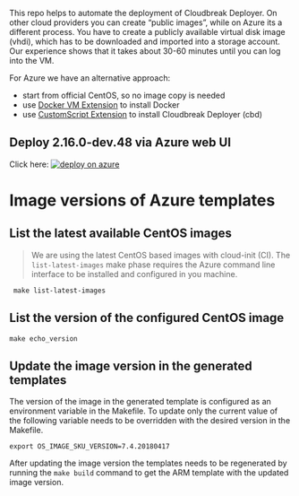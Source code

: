 This repo helps to automate the deployment of Cloudbreak Deployer. On other cloud providers you can create “public images”, while on Azure
its a different process. You have to create a publicly available virtual disk image (vhdi), which has to be downloaded and imported
into a storage account. Our experience shows that it takes about 30-60 minutes until you can log into the VM.

For Azure we have an alternative approach:
- start from official CentOS, so no image copy is needed
- use [Docker VM Extension](https://github.com/Azure/azure-docker-extension) to install Docker
- use [CustomScript Extension](https://github.com/Azure/azure-linux-extensions/tree/master/CustomScript) to install Cloudbreak Deployer (cbd)

## Deploy 2.16.0-dev.48 via Azure web UI

Click here: <a href="https://portal.azure.com/#create/Microsoft.Template/uri/https%3A%2F%2Fraw.githubusercontent.com%2Fhortonworks%2Fcbd-quickstart%2F2.16.0-dev.48%2Fazure%2FmainTemplate.json">  ![deploy on azure](http://azuredeploy.net/deploybutton.png) </a>

# Image versions of Azure templates
## List the latest available CentOS images
> We are using the latest CentOS based images with cloud-init (CI). The `list-latest-images` make phase requires the Azure command line interface to be installed and configured in you machine.
```
 make list-latest-images
```
## List the version of the configured CentOS image
```
make echo_version
```
## Update the image version in the generated templates
The version of the image in the generated template is configured as an environment variable in the Makefile. To update only the current value of the following variable needs to be overridden with the desired version in the Makefile.
```
export OS_IMAGE_SKU_VERSION=7.4.20180417
```
After updating the image version the templates needs to be regenerated by running the `make build` command to get the ARM template with the updated image version.

